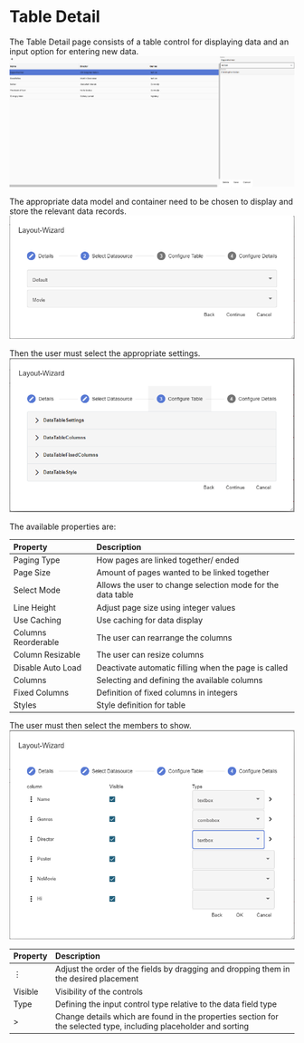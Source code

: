 ﻿---
sidebar_position: 4
---

# Table Detail

The Table Detail page consists of a table control for displaying data and an input option for entering new data.
![Table page overview](../../../../../static/media/table1.png)

The appropriate data model and container need to be chosen to display and store the relevant data records.
![Selecting a data model](../../../../../static/media/table2.png)

Then the user must select the appropriate settings.
![Selecting Settings](../../../../../static/media/table3.png)

The available properties are:

| **Property**        | **Description**                                             |
| :------------------ | :---------------------------------------------------------- |
| Paging Type         | How pages are linked together/ ended                        |
| Page Size           | Amount of pages wanted to be linked together                |
| Select Mode         | Allows the user to change selection mode for the data table |
| Line Height         | Adjust page size using integer values                       |
| Use Caching         | Use caching for data display                                |
| Columns Reorderable | The user can rearrange the columns                          |
| Column Resizable    | The user can resize columns                                 |
| Disable Auto Load   | Deactivate automatic filling when the page is called        |
| Columns             | Selecting and defining the available columns                |
| Fixed Columns       | Definition of fixed columns in integers                     |
| Styles              | Style definition for table                                  |

The user must then select the members to show.
![Select members ](../../../../../static/media/table4.png)

| **Property** | **Description**                                                                                                   |
| :----------- | :---------------------------------------------------------------------------------------------------------------- |
| ⋮            | Adjust the order of the fields by dragging and dropping them in the desired placement                             |
| Visible      | Visibility of the controls                                                                                        |
| Type         | Defining the input control type relative to the data field type                                                   |
| >            | Change details which are found in the properties section for the selected type, including placeholder and sorting |
